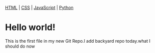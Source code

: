 

<a href="https://tmgit3.github.io/backyard">HTML</a> |
<a href="https://tmgit3.github.io/hello">CSS</a> |
<a href="https://tmgit3.github.io/git-hello">JavaScript</a> |
<a href="https://www.python.org">Python</a>


<h1>Hello world!</h1>
<p>This is the first file in my new Git Repo.I add backyard repo today.what I should do now</p>


